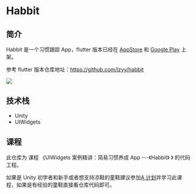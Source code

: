 # Habbit

## 简介
Habbit 是一个习惯跟踪 App，flutter 版本已经在 [AppStore](https://itunes.apple.com/cn/app/apple-store/id1448032376) 和 [Google Play](https://play.google.com/store/apps/details?id=me.limboy.habbit) 上架。

参考 flutter 版本仓库地址：https://github.com/lzyy/habbit

![](https://raw.githubusercontent.com/lzyy/habbit/master/screenshot.png)

## 技术栈
* Unity
* UIWidgets

## 课程
此仓库为 课程 《UIWidgets 案例精讲：简易习惯养成 App ---《Habbit》 》 的代码工程。

如果是 Unity 初学者和新手或者想支持凉鞋的童鞋建议参加[A 计划](http://www.sikiedu.com/classroom/5/introduction)并学习此课程，如果是有经验的童鞋直接看仓库代码即可。
